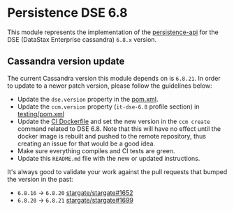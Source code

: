 # Persistence DSE 6.8

This module represents the implementation of the [persistence-api](../persistence-api) for
the DSE (DataStax Enterprise cassandra) `6.8.x` version.

## Cassandra version update

The current Cassandra version this module depends on is `6.8.21`.
In order to update to a newer patch version, please follow the guidelines below:

* Update the `dse.version` property in the [pom.xml](pom.xml).
* Update the `ccm.version` property (`it-dse-6.8` profile section) in [testing/pom.xml](testing/pom.xml)
* Update the [CI Dockerfile](../ci/Dockerfile) and set the new version in the `ccm create` command related to DSE 6.8.
Note that this will have no effect until the docker image is rebuilt and pushed to the remote repository, thus creating an issue for that would be a good idea.
* Make sure everything compiles and CI tests are green.
* Update this `README.md` file with the new or updated instructions.

It's always good to validate your work against the pull requests that bumped the version in the past:

* `6.8.16` -> `6.8.20` [stargate/stargate#1652](https://github.com/stargate/stargate/pull/1652)
* `6.8.20` -> `6.8.21` [stargate/stargate#1699](https://github.com/stargate/stargate/pull/1699)
